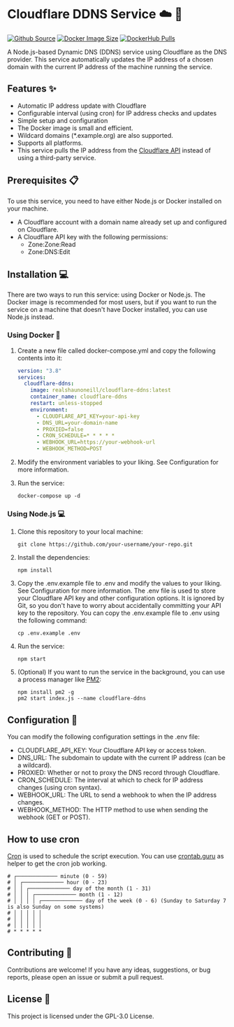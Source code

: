 # Cloudflare DDNS Service :cloud: :arrows_counterclockwise:
[![Github Source](https://img.shields.io/badge/source-github-orange)](https://github.com/realshaunoneill/cloudflare-ddns)
[![Docker Image Size](https://img.shields.io/docker/image-size/realshaunoneill/cloudflare-ddns/latest)](https://hub.docker.com/r/realshaunoneill/cloudflare-ddns)
[![DockerHub Pulls](https://img.shields.io/docker/pulls/realshaunoneill/cloudflare-ddns)](https://hub.docker.com/r/realshaunoneill/cloudflare-ddns 'DockerHub pulls')

A Node.js-based Dynamic DNS (DDNS) service using Cloudflare as the DNS provider. This service automatically updates the IP address of a chosen domain with the current IP address of the machine running the service.

## Features :sparkles:
- Automatic IP address update with Cloudflare
- Configurable interval (using cron) for IP address checks and updates
- Simple setup and configuration
- The Docker image is small and efficient.
- Wildcard domains (*.example.org) are also supported.
- Supports all platforms.
- This service pulls the IP address from the [Cloudflare API](https://one.one.one.one/cdn-cgi/trace) instead of using a third-party service.

## Prerequisites :clipboard:
To use this service, you need to have either Node.js or Docker installed on your machine.
- A Cloudflare account with a domain name already set up and configured on Cloudflare.
- A Cloudflare API key with the following permissions:
  - Zone:Zone:Read
  - Zone:DNS:Edit


## Installation :computer:
There are two ways to run this service: using Docker or Node.js. The Docker image is recommended for most users, but if you want to run the service on a machine that doesn't have Docker installed, you can use Node.js instead.
### Using Docker :whale:
1. Create a new file called docker-compose.yml and copy the following contents into it:

   ```yaml
   version: "3.8"
   services:
     cloudflare-ddns:
       image: realshaunoneill/cloudflare-ddns:latest
       container_name: cloudflare-ddns
       restart: unless-stopped
       environment:
         - CLOUDFLARE_API_KEY=your-api-key
         - DNS_URL=your-domain-name
         - PROXIED=false
         - CRON_SCHEDULE=* * * * *
         - WEBHOOK_URL=https://your-webhook-url
         - WEBHOOK_METHOD=POST
   ```
2. Modify the environment variables to your liking. See Configuration for more information.
3. Run the service:

   ```shell
   docker-compose up -d
   ```
### Using Node.js :computer:
1. Clone this repository to your local machine:

   ```shell
   git clone https://github.com/your-username/your-repo.git
   ```
2. Install the dependencies:

   ```shell
   npm install
   ```
3. Copy the .env.example file to .env and modify the values to your liking. See Configuration for more information.
The .env file is used to store your Cloudflare API key and other configuration options. It is ignored by Git, so you don't have to worry about accidentally committing your API key to the repository. You can copy the .env.example file to .env using the following command:

   ```shell
   cp .env.example .env
   ```
4. Run the service:

   ```shell
   npm start
   ```
5. (Optional) If you want to run the service in the background, you can use a process manager like [PM2](https://pm2.keymetrics.io/):

   ```shell
   npm install pm2 -g
   pm2 start index.js --name cloudflare-ddns
   ```

## Configuration :wrench:
You can modify the following configuration settings in the .env file:

- CLOUDFLARE_API_KEY: Your Cloudflare API key or access token.
- DNS_URL: The subdomain to update with the current IP address (can be a wildcard).
- PROXIED: Whether or not to proxy the DNS record through Cloudflare.
- CRON_SCHEDULE: The interval at which to check for IP address changes (using cron syntax).
- WEBHOOK_URL: The URL to send a webhook to when the IP address changes.
- WEBHOOK_METHOD: The HTTP method to use when sending the webhook (GET or POST).

## How to use cron
[Cron](https://en.wikipedia.org/wiki/Cron) is used to schedule the script execution.
You can use [crontab.guru](https://crontab.guru) as helper to get the cron job working.
```
# ┌───────────── minute (0 - 59)
# │ ┌───────────── hour (0 - 23)
# │ │ ┌───────────── day of the month (1 - 31)
# │ │ │ ┌───────────── month (1 - 12)
# │ │ │ │ ┌───────────── day of the week (0 - 6) (Sunday to Saturday 7 is also Sunday on some systems)
# │ │ │ │ │                               
# │ │ │ │ │ 
# │ │ │ │ │ 
# * * * * * 
```

## Contributing :handshake:
Contributions are welcome! If you have any ideas, suggestions, or bug reports, please open an issue or submit a pull request.

## License :page_facing_up:
This project is licensed under the GPL-3.0 License.